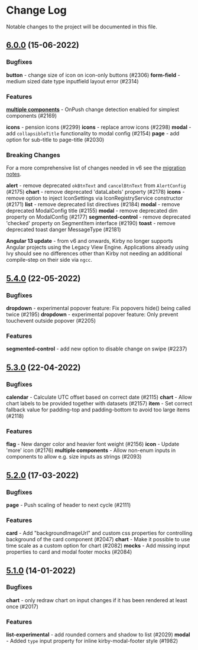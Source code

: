 # Change Log

Notable changes to the project will be documented in this file.

## [6.0.0](https://github.com/kirbydesign/designsystem/pull/2337) (15-06-2022)

### Bugfixes

**button** - change size of icon on icon-only buttons (#2306)
**form-field** - medium sized date type inputfield layout error (#2314)

### Features

**[multiple components](https://github.com/kirbydesign/designsystem/blob/main/MIGRATION.md#additional-performance-notice)** - OnPush change detection enabled for simplest components (#2169)

**icons** - pension icons (#2299)
**icons** - replace arrow icons (#2298)
**modal** - add `collapsibleTitle` functionality to modal config (#2154)
**page** - add option for sub-title to page-title (#2030)

### Breaking Changes

For a more comprehensive list of changes needed in v6 see the [migration notes](https://github.com/kirbydesign/designsystem/blob/main/MIGRATION.md).

**alert** - remove deprecated `okBtnText` and `cancelBtnText` from `AlertConfig` (#2175)
**chart** - remove deprecated 'dataLabels' property (#2178)
**icons** - remove option to inject IconSettings via IconRegistryService constructor (#2171)
**list** - remove deprecated list directives (#2184)
**modal** - remove deprecated ModalConfig title (#2155)
**modal** - remove deprecated dim property on ModalConfig (#2177)
**segmented-control** - remove deprecated 'checked' property on SegmentItem interface (#2190)
**toast** - remove deprecated toast danger MessageType (#2181)

**Angular 13 update** - from v6 and onwards, Kirby no longer supports Angular projects using the Legacy View Engine. Applications already using Ivy should see no differences other than Kirby not needing an additional compile-step on their side via `ngcc`.

## [5.4.0](https://github.com/kirbydesign/designsystem/pull/2287) (22-05-2022)

### Bugfixes

**dropdown** - experimental popover feature: Fix popovers hide() being called twice (#2195)
**dropdown** - experimental popover feature: Only prevent touchevent outside popover (#2205)

### Features

**segmented-control** - add new option to disable change on swipe (#2237)

## [5.3.0](https://github.com/kirbydesign/designsystem/pull/2182) (22-04-2022)

### Bugfixes

**calendar** - Calculate UTC offset based on correct date (#2115)
**chart** - Allow chart labels to be provided together with datasets (#2157)
**item** - Set correct fallback value for padding-top and padding-bottom to avoid too large items (#2118)

### Features

**flag** - New danger color and heavier font weight (#2156)
**icon** - Update 'more' icon (#2176)
**multiple components** - Allow non-enum inputs in components to allow e.g. size inputs as strings (#2093)

## [5.2.0](https://github.com/kirbydesign/designsystem/pull/2113) (17-03-2022)

### Bugfixes

**page** - Push scaling of header to next cycle (#2111)

### Features

**card** - Add "backgroundImageUrl" and custom css properties for controlling background of the card component (#2047)
**chart** - Make it possible to use time scale as a custom option for chart (#2082)
**mocks** - Add missing input properties to card and modal footer mocks (#2084)

## [5.1.0](https://github.com/kirbydesign/designsystem/pull/2048) (14-01-2022)

### Bugfixes

**chart** - only redraw chart on input changes if it has been rendered at least once (#2017)

### Features

**list-experimental** - add rounded corners and shadow to list (#2029)
**modal** - Added `type` input property for inline kirby-modal-footer style (#1982)
